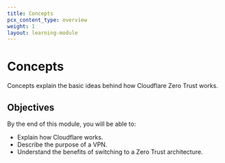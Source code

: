 ```yaml
---
title: Concepts
pcx_content_type: overview
weight: 1
layout: learning-module
---
```


# Concepts

Concepts explain the basic ideas behind how Cloudflare Zero Trust works.

## Objectives

By the end of this module, you will be able to:

- Explain how Cloudflare works.
- Describe the purpose of a VPN.
- Understand the benefits of switching to a Zero Trust architecture.